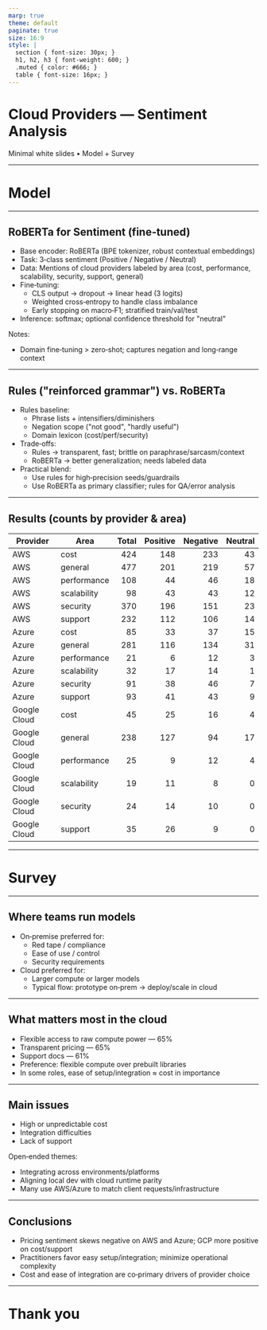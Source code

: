 ```yaml
---
marp: true
theme: default
paginate: true
size: 16:9
style: |
  section { font-size: 30px; }
  h1, h2, h3 { font-weight: 600; }
  .muted { color: #666; }
  table { font-size: 16px; }
---
```


# Cloud Providers — Sentiment Analysis

Minimal white slides • Model + Survey

---

<!-- _class: lead -->
# Model

---

## RoBERTa for Sentiment (fine‑tuned)

- Base encoder: RoBERTa (BPE tokenizer, robust contextual embeddings)
- Task: 3‑class sentiment (Positive / Negative / Neutral)
- Data: Mentions of cloud providers labeled by area (cost, performance, scalability, security, support, general)
- Fine‑tuning:
  - CLS output → dropout → linear head (3 logits)
  - Weighted cross‑entropy to handle class imbalance
  - Early stopping on macro‑F1; stratified train/val/test
- Inference: softmax; optional confidence threshold for "neutral"

Notes:
- Domain fine‑tuning > zero‑shot; captures negation and long‑range context

---

## Rules ("reinforced grammar") vs. RoBERTa

- Rules baseline:
  - Phrase lists + intensifiers/diminishers
  - Negation scope ("not good", "hardly useful")
  - Domain lexicon (cost/perf/security)
- Trade‑offs:
  - Rules → transparent, fast; brittle on paraphrase/sarcasm/context
  - RoBERTa → better generalization; needs labeled data
- Practical blend:
  - Use rules for high‑precision seeds/guardrails
  - Use RoBERTa as primary classifier; rules for QA/error analysis

---

## Results (counts by provider & area)

| Provider      | Area        | Total | Positive | Negative | Neutral |
|---------------|-------------|------:|---------:|---------:|--------:|
| AWS           | cost        | 424   | 148      | 233      | 43      |
| AWS           | general     | 477   | 201      | 219      | 57      |
| AWS           | performance | 108   | 44       | 46       | 18      |
| AWS           | scalability | 98    | 43       | 43       | 12      |
| AWS           | security    | 370   | 196      | 151      | 23      |
| AWS           | support     | 232   | 112      | 106      | 14      |
| Azure         | cost        | 85    | 33       | 37       | 15      |
| Azure         | general     | 281   | 116      | 134      | 31      |
| Azure         | performance | 21    | 6        | 12       | 3       |
| Azure         | scalability | 32    | 17       | 14       | 1       |
| Azure         | security    | 91    | 38       | 46       | 7       |
| Azure         | support     | 93    | 41       | 43       | 9       |
| Google Cloud  | cost        | 45    | 25       | 16       | 4       |
| Google Cloud  | general     | 238   | 127      | 94       | 17      |
| Google Cloud  | performance | 25    | 9        | 12       | 4       |
| Google Cloud  | scalability | 19    | 11       | 8        | 0       |
| Google Cloud  | security    | 24    | 14       | 10       | 0       |
| Google Cloud  | support     | 35    | 26       | 9        | 0       |

---

<!-- _class: lead -->
# Survey

---

## Where teams run models

- On‑premise preferred for:
  - Red tape / compliance
  - Ease of use / control
  - Security requirements
- Cloud preferred for:
  - Larger compute or larger models
  - Typical flow: prototype on‑prem → deploy/scale in cloud

---

## What matters most in the cloud

- Flexible access to raw compute power — 65%
- Transparent pricing — 65%
- Support docs — 61%
- Preference: flexible compute over prebuilt libraries
- In some roles, ease of setup/integration ≈ cost in importance

---

## Main issues

- High or unpredictable cost
- Integration difficulties
- Lack of support

Open‑ended themes:
- Integrating across environments/platforms
- Aligning local dev with cloud runtime parity
- Many use AWS/Azure to match client requests/infrastructure

---

## Conclusions

- Pricing sentiment skews negative on AWS and Azure; GCP more positive on cost/support
- Practitioners favor easy setup/integration; minimize operational complexity
- Cost and ease of integration are co‑primary drivers of provider choice

---

# Thank you

<!-- Generated by Marp -->